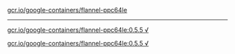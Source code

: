 [gcr.io/google-containers/flannel-ppc64le](https://hub.docker.com/r/anjia0532/google-containers.flannel-ppc64le/tags/) 

----
[gcr.io/google-containers/flannel-ppc64le:0.5.5 √](https://hub.docker.com/r/anjia0532/google-containers.flannel-ppc64le/tags/)

[gcr.io/google-containers/flannel-ppc64le:0.5.5 √](https://hub.docker.com/r/anjia0532/google-containers.flannel-ppc64le/tags/)

